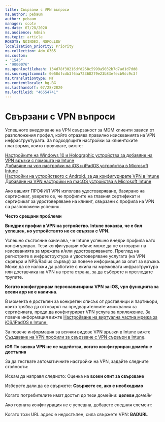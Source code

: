 ```yaml
---
title: Свързани с VPN въпроси
ms.author: pebaum
author: pebaum
manager: scotv
ms.date: 07/28/2020
ms.audience: Admin
ms.topic: article
ROBOTS: NOINDEX, NOFOLLOW
localization_priority: Priority
ms.collection: Adm_O365
ms.custom:
- "1545"
- "9000076"
ms.openlocfilehash: 134d78f30216dfd268c5999a5032b7d7ad1d7dd8
ms.sourcegitcommit: 0e50dfcdb3f6aa72368279e23b83efecb9dc9c3f
ms.translationtype: MT
ms.contentlocale: bg-BG
ms.lasthandoff: 07/28/2020
ms.locfileid: "46554741"
---
```

# <a name="vpn-related-issues"></a>Свързани с VPN въпроси

Успешното внедряване на VPN свързаност за MDM клиенти зависи от разположения профил, който отразява правилно изискванията на VPN инфраструктурата. За подходящите настройки за клиентските платформи, които проучвате, вижте: 

[Настройките на Windows 10 и Holographic устройства за добавяне на VPN връзки с помощта на Intune](https://docs.microsoft.com/intune/vpn-settings-windows-10)  
[Добавяне на vpn настройки на iOS и iPadOS устройства в Microsoft Intune](https://docs.microsoft.com/intune/vpn-settings-ios)  
[Настройки на устройството с Android, за да конфигурирате VPN в Intune](https://docs.microsoft.com/intune/vpn-settings-android)  
[Добавяне на VPN настройки на macOS устройства в Microsoft Intune](https://docs.microsoft.com/mem/intune/configuration/vpn-settings-macos)

Ако вашият ПРОФИЛ VPN използва удостоверяване, базирано на сертификат, уверете се, че профилите на главния сертификат и сертификат за удостоверяване на клиент, свързани с профила на VPN са разположени успешно.

**Често срещани проблеми**

**Внедрих профил в VPN на устройство. Intune показва, че е бил успешен, но устройството не се свързва с VPN.**

Успешно състояние означава, че Intune успешно внедри профила като конфигуриран. Тези конфигурации обаче може да не отговарят на изискванията за мрежата и/или удостоверяването. Преглед на регистрите в инфраструктура и удостоверяване услугата (на VPN сървъра и NPS/Radius сървър) за повече информация за опит за връзка. Може да се наложи да работите с екипа на мрежовата инфраструктура или доставчика на VPN на трета страна, за да съберете и прегледате трупите.

**Когато конфигурирам персонализирана VPN за iOS, vpn функцията за всеки app не е налична.**

В момента е достъпен за конкретен списък от доставчици и партньори, които трябва да отговарят на предварителните изисквания за сертификата, преди да конфигурират VPN услуга за приложение. За повече информация вижте [Настройване на виртуална частна мрежа за iOS/iPadOS в Intune.](https://docs.microsoft.com/intune/vpn-setting-configure-per-app) 

За повече информация за всички видове VPN връзки в Intune вижте [Създаване на VPN профили за свързване с VPN сървъри в Intune](https://docs.microsoft.com/intune/vpn-settings-configure).  

**iOS По заявка VPN не се задейства, когато конфигуриран домейн е достъпна**

За да тествате автоматичните настройки на VPN, задайте следните стойности:

Искам да направя следното: Оценка на **всеки опит за свързване** 

Изберете дали да се свържете: **Свържете се, ако е необходимо**

Когато потребителите имат достъп до тези домейни: **целеви** *домейн*

Ако горната конфигурация не е успешна, добавете следния елемент:

Когато този URL адрес е недостъпен, сила свържете VPN: **BADURL**